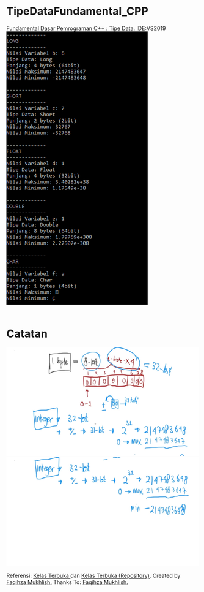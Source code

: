 # TipeDataFundamental_CPP
Fundamental Dasar Pemrograman C++ : Tipe Data. IDE:VS2019
<br>
<img src="https://github.com/RizkyKhapidsyah/TipeDataFundamental_CPP/blob/master/results/Capture.PNG"><br><br>
# Catatan
<img src="https://github.com/RizkyKhapidsyah/TipeDataFundamental_CPP/blob/master/catatan/Belajar%20C%2B%2B%20Episode%20%239%20-%20Tipe%20Data%20Fundamental.mp4_snapshot_05.56.664.jpg"><br>
<img src="https://github.com/RizkyKhapidsyah/TipeDataFundamental_CPP/blob/master/catatan/Belajar%20C%2B%2B%20Episode%20%239%20-%20Tipe%20Data%20Fundamental.mp4_snapshot_05.32.430.jpg"><br>

Referensi: <a href="https://www.youtube.com/user/faqihzamukhlish"> Kelas Terbuka </a> dan <a href="https://github.com/kelasterbuka"> Kelas Terbuka (Repository)</a>. Created by <a href="https://github.com/faqihza">Faqihza Mukhlish.</a> Thanks To: <a href="https://www.youtube.com/channel/UCRGHjysoCemh4y7tCJQs30w/about">Faqihza Mukhlish.</a>
